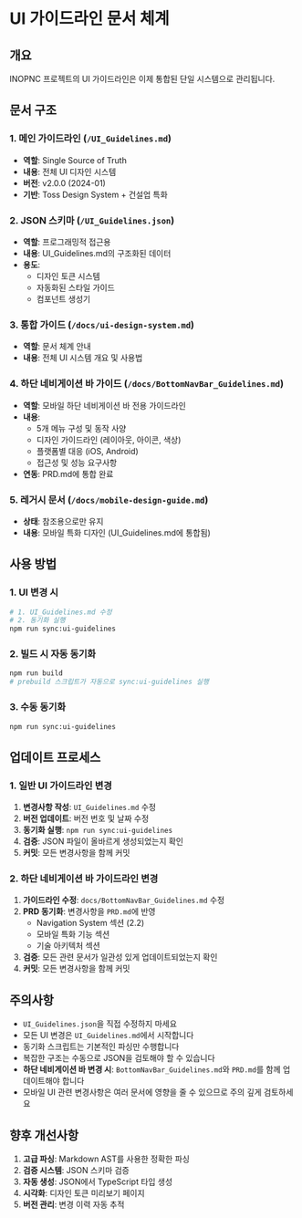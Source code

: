 # UI 가이드라인 문서 체계

## 개요
INOPNC 프로젝트의 UI 가이드라인은 이제 통합된 단일 시스템으로 관리됩니다.

## 문서 구조

### 1. 메인 가이드라인 (`/UI_Guidelines.md`)
- **역할**: Single Source of Truth
- **내용**: 전체 UI 디자인 시스템
- **버전**: v2.0.0 (2024-01)
- **기반**: Toss Design System + 건설업 특화

### 2. JSON 스키마 (`/UI_Guidelines.json`)
- **역할**: 프로그래밍적 접근용
- **내용**: UI_Guidelines.md의 구조화된 데이터
- **용도**: 
  - 디자인 토큰 시스템
  - 자동화된 스타일 가이드
  - 컴포넌트 생성기

### 3. 통합 가이드 (`/docs/ui-design-system.md`)
- **역할**: 문서 체계 안내
- **내용**: 전체 UI 시스템 개요 및 사용법

### 4. 하단 네비게이션 바 가이드 (`/docs/BottomNavBar_Guidelines.md`)
- **역할**: 모바일 하단 네비게이션 바 전용 가이드라인
- **내용**: 
  - 5개 메뉴 구성 및 동작 사양
  - 디자인 가이드라인 (레이아웃, 아이콘, 색상)
  - 플랫폼별 대응 (iOS, Android)
  - 접근성 및 성능 요구사항
- **연동**: PRD.md에 통합 완료

### 5. 레거시 문서 (`/docs/mobile-design-guide.md`)
- **상태**: 참조용으로만 유지
- **내용**: 모바일 특화 디자인 (UI_Guidelines.md에 통합됨)

## 사용 방법

### 1. UI 변경 시
```bash
# 1. UI_Guidelines.md 수정
# 2. 동기화 실행
npm run sync:ui-guidelines
```

### 2. 빌드 시 자동 동기화
```bash
npm run build
# prebuild 스크립트가 자동으로 sync:ui-guidelines 실행
```

### 3. 수동 동기화
```bash
npm run sync:ui-guidelines
```

## 업데이트 프로세스

### 1. 일반 UI 가이드라인 변경
1. **변경사항 작성**: `UI_Guidelines.md` 수정
2. **버전 업데이트**: 버전 번호 및 날짜 수정
3. **동기화 실행**: `npm run sync:ui-guidelines`
4. **검증**: JSON 파일이 올바르게 생성되었는지 확인
5. **커밋**: 모든 변경사항을 함께 커밋

### 2. 하단 네비게이션 바 가이드라인 변경
1. **가이드라인 수정**: `docs/BottomNavBar_Guidelines.md` 수정
2. **PRD 동기화**: 변경사항을 `PRD.md`에 반영
   - Navigation System 섹션 (2.2)
   - 모바일 특화 기능 섹션
   - 기술 아키텍처 섹션
3. **검증**: 모든 관련 문서가 일관성 있게 업데이트되었는지 확인
4. **커밋**: 모든 변경사항을 함께 커밋

## 주의사항

- `UI_Guidelines.json`을 직접 수정하지 마세요
- 모든 UI 변경은 `UI_Guidelines.md`에서 시작합니다
- 동기화 스크립트는 기본적인 파싱만 수행합니다
- 복잡한 구조는 수동으로 JSON을 검토해야 할 수 있습니다
- **하단 네비게이션 바 변경 시**: `BottomNavBar_Guidelines.md`와 `PRD.md`를 함께 업데이트해야 합니다
- 모바일 UI 관련 변경사항은 여러 문서에 영향을 줄 수 있으므로 주의 깊게 검토하세요

## 향후 개선사항

1. **고급 파싱**: Markdown AST를 사용한 정확한 파싱
2. **검증 시스템**: JSON 스키마 검증
3. **자동 생성**: JSON에서 TypeScript 타입 생성
4. **시각화**: 디자인 토큰 미리보기 페이지
5. **버전 관리**: 변경 이력 자동 추적